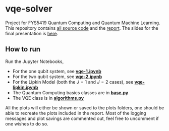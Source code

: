 # vqe-solver
Project for FYS5419 Quantum Computing and Quantum Machine Learning. 
This repository contains [all source code](https://github.com/moyasui/vqe-solver/tree/main/src) and the [report](https://github.com/moyasui/vqe-solver/blob/main/latex/vqe.pdf). 
The slides for the final presentation is [here](https://github.com/moyasui/vqe-solver/blob/main/pre/pre.pdf). 
  
## How to run
Run the Jupyter Notebooks, 
- For the one qubit system, see [**vqe-1.ipynb**](https://github.com/moyasui/vqe-solver/blob/main/src/vqe-1.ipynb)
- For the two qubit system, see [**vqe-2.ipynb**](https://github.com/moyasui/vqe-solver/blob/main/src/vqe-2.ipynb)
- For the Lipkin Model (both the $J=1$ and $J=2$ cases), see [**vqe-lipkin.ipynb**](https://github.com/moyasui/vqe-solver/blob/main/src/vqe-lipkin.ipynb)
- The Quantum Computing basics classes are in [**base.py**](https://github.com/moyasui/vqe-solver/blob/main/src/base.py)
- The VQE class is in [**algorithms.py**](https://github.com/moyasui/vqe-solver/blob/main/src/algorithms.py)

All the plots will either be shown or saved to the plots folders, one should be able to recreate the plots included in the report. Most of the logging messages and plot savings are commented out, feel free to uncomment if one wishes to do so. 


